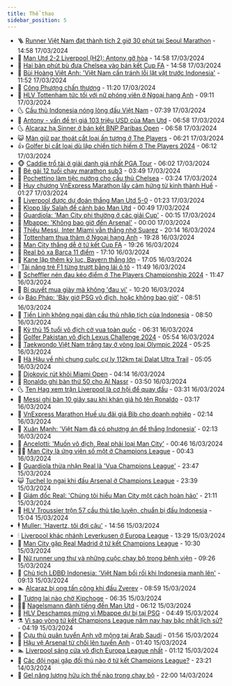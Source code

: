 ```yaml
---
title: Thể thao
sidebar_position: 5
---
```


<!-- vnexpress-the-thao:START -->
- 🪜 [Runner Việt Nam đạt thành tích 2 giờ 30 phút tại Seoul Marathon](https://vnexpress.net/runner-viet-nam-dat-thanh-tich-2-gio-30-phut-tai-seoul-marathon-4723332.html) - 14:58 17/03/2024
- 🦩 [Man Utd 2-2 Liverpool &lpar;H2&rpar;: Antony gỡ hòa](https://vnexpress.net/man-utd-vs-liverpool-4723367.html) - 14:58 17/03/2024
- 🧰 [Hai bàn phút bù đưa Chelsea vào bán kết Cup FA](https://vnexpress.net/hai-ban-phut-bu-dua-chelsea-vao-ban-ket-cup-fa-4723369.html) - 14:58 17/03/2024
- 🤗 [Bùi Hoàng Việt Anh: &#39;Việt Nam cần tránh lỗi lặt vặt trước Indonesia&#39;](https://vnexpress.net/bui-hoang-viet-anh-viet-nam-can-tranh-loi-lat-vat-truoc-indonesia-4723343.html) - 11:52 17/03/2024
- 🥳 [Công Phượng chấn thương](https://vnexpress.net/cong-phuong-chan-thuong-4723341.html) - 11:20 17/03/2024
- 🦣 [HLV Tottenham tức tối với nữ phóng viên ở Ngoại hạng Anh](https://vnexpress.net/hlv-tottenham-tuc-toi-voi-nu-phong-vien-o-ngoai-hang-anh-4723304.html) - 09:11 17/03/2024
- 🌜 [Cầu thủ Indonesia nóng lòng đấu Việt Nam](https://vnexpress.net/cau-thu-indonesia-nong-long-dau-viet-nam-4723296.html) - 07:39 17/03/2024
- 🫶 [Antony - vấn đề trị giá 103 triệu USD của Man Utd](https://vnexpress.net/antony-van-de-tri-gia-103-trieu-usd-cua-man-utd-4723061.html) - 06:58 17/03/2024
- 🌜 [Alcaraz hạ Sinner ở bán kết BNP Paribas Open](https://vnexpress.net/alcaraz-ha-sinner-o-ban-ket-bnp-paribas-open-4723290.html) - 06:58 17/03/2024
- 😺 [Màn giữ par thoát cắt loại ấn tượng ở The Players](https://vnexpress.net/man-giu-par-thoat-cat-loai-an-tuong-o-the-players-4723281.html) - 06:21 17/03/2024
- 👍 [Golfer bị cắt loại dù lập chiến tích hiếm ở The Players 2024](https://vnexpress.net/golfer-bi-cat-loai-du-lap-chien-tich-hiem-o-the-players-2024-4723279.html) - 06:12 17/03/2024
- 🐵 [Caddie trổ tài ở giải danh giá nhất PGA Tour](https://vnexpress.net/caddie-tro-tai-o-giai-danh-gia-nhat-pga-tour-4723276.html) - 06:02 17/03/2024
- 💫 [Bé gái 12 tuổi chạy marathon sub3](https://vnexpress.net/be-gai-12-tuoi-chay-marathon-sub3-4723196.html) - 03:49 17/03/2024
- 🦆 [Pochettino làm tiệc nướng cho cầu thủ Chelsea](https://vnexpress.net/pochettino-lam-tiec-nuong-cho-cau-thu-chelsea-4723238.html) - 03:24 17/03/2024
- 🙉 [Huy chương VnExpress Marathon lấy cảm hứng từ kinh thành Huế](https://vnexpress.net/huy-chuong-vnexpress-marathon-lay-cam-hung-tu-kinh-thanh-hue-4723145.html) - 01:27 17/03/2024
- 📝 [Liverpool được dự đoán thắng Man Utd 5-0](https://vnexpress.net/liverpool-duoc-du-doan-thang-man-utd-5-0-4723179.html) - 01:23 17/03/2024
- 💯 [Klopp lấy Salah để cảnh báo Man Utd](https://vnexpress.net/klopp-lay-salah-de-canh-bao-man-utd-4723173.html) - 00:49 17/03/2024
- 🌈 [Guardiola: &#39;Man City phi thường ở các giải Cup&#39;](https://vnexpress.net/guardiola-man-city-phi-thuong-o-cac-giai-cup-4723172.html) - 00:15 17/03/2024
- 🦩 [Mbappe: &#39;Không bao giờ đến Arsenal&#39;](https://vnexpress.net/mbappe-khong-bao-gio-den-arsenal-4723170.html) - 00:00 17/03/2024
- 🐲 [Thiếu Messi, Inter Miami vẫn thắng nhờ Suarez](https://vnexpress.net/thieu-messi-inter-miami-van-thang-nho-suarez-4723166.html) - 20:14 16/03/2024
- 🌁 [Tottenham thua thảm ở Ngoại hạng Anh](https://vnexpress.net/tottenham-thua-tham-o-ngoai-hang-anh-4723164.html) - 19:28 16/03/2024
- 💯 [Man City thắng dễ ở tứ kết Cup FA](https://vnexpress.net/man-city-thang-de-o-tu-ket-cup-fa-4723163.html) - 19:26 16/03/2024
- 🌝 [Real bỏ xa Barca 11 điểm](https://vnexpress.net/real-bo-xa-barca-11-diem-4723156.html) - 17:10 16/03/2024
- 🤖 [Kane lập thêm kỷ lục, Bayern thắng lớn](https://vnexpress.net/kane-lap-them-ky-luc-bayern-thang-lon-4723151.html) - 17:05 16/03/2024
- 🕯 [Tài năng trẻ F1 từng trượt bằng lái ô tô](https://vnexpress.net/tai-nang-tre-f1-tung-truot-bang-lai-o-to-4723111.html) - 11:49 16/03/2024
- 🧰 [Scheffler nén đau kéo điểm ở The Players Championship 2024](https://vnexpress.net/scheffler-nen-dau-keo-diem-o-the-players-championship-2024-4723119.html) - 11:47 16/03/2024
- 🥳 [Bí quyết mua giày mà không &#39;đau ví&#39;](https://vnexpress.net/bi-quyet-mua-giay-ma-khong-dau-vi-4723104.html) - 10:20 16/03/2024
- 👍 [Báo Pháp: &#39;Bây giờ PSG vô địch, hoặc không bao giờ&#39;](https://vnexpress.net/bao-phap-bay-gio-psg-vo-dich-hoac-khong-bao-gio-4722984.html) - 08:51 16/03/2024
- 💪 [Tiến Linh không ngại dàn cầu thủ nhập tịch của Indonesia](https://vnexpress.net/tien-linh-khong-ngai-dan-cau-thu-nhap-tich-cua-indonesia-4723041.html) - 08:50 16/03/2024
- 👹 [Kỳ thủ 15 tuổi vô địch cờ vua toàn quốc](https://vnexpress.net/ky-thu-15-tuoi-vo-dich-co-vua-toan-quoc-4723039.html) - 06:31 16/03/2024
- 🧰 [Golfer Pakistan vô địch Lexus Challenge 2024](https://vnexpress.net/golfer-pakistan-vo-dich-lexus-challenge-2024-4723034.html) - 05:54 16/03/2024
- 🚀 [Taekwondo Việt Nam trắng tay ở vòng loại Olympic 2024](https://vnexpress.net/taekwondo-viet-nam-trang-tay-o-vong-loai-olympic-2024-4723026.html) - 05:25 16/03/2024
- 🎃 [Hà Hậu về nhì chung cuộc cự ly 112km tại Dalat Ultra Trail](https://vnexpress.net/ha-hau-ve-nhi-chung-cuoc-cu-ly-112km-tai-dalat-ultra-trail-4722986.html) - 05:05 16/03/2024
- 🧰 [Djokovic rút khỏi Miami Open](https://vnexpress.net/djokovic-rut-khoi-miami-open-4723002.html) - 04:14 16/03/2024
- 👀 [Ronaldo ghi bàn thứ 50 cho Al Nassr](https://vnexpress.net/ronaldo-ghi-ban-thu-50-cho-al-nassr-4722988.html) - 03:50 16/03/2024
- 🌜 [Ten Hag xem trận Liverpool là cơ hội để quay đầu](https://vnexpress.net/ten-hag-xem-tran-liverpool-la-co-hoi-de-quay-dau-4721044.html) - 03:31 16/03/2024
- 🫶 [Messi ghi bàn 10 giây sau khi khán giả hô tên Ronaldo](https://vnexpress.net/messi-ghi-ban-10-giay-sau-khi-khan-gia-ho-ten-ronaldo-4722966.html) - 03:17 16/03/2024
- 🦄 [VnExpress Marathon Huế ưu đãi giá Bib cho doanh nghiệp](https://vnexpress.net/vnexpress-marathon-hue-uu-dai-gia-bib-cho-doanh-nghiep-4722779.html) - 02:14 16/03/2024
- 🥳 [Xuân Mạnh: &#39;Việt Nam đã có phương án để thắng Indonesia’](https://vnexpress.net/xuan-manh-viet-nam-da-co-phuong-an-de-thang-indonesia-4722912.html) - 02:13 16/03/2024
- 🐲 [Ancelotti: &#39;Muốn vô địch, Real phải loại Man City&#39;](https://vnexpress.net/ancelotti-muon-vo-dich-real-phai-loai-man-city-4722886.html) - 00:46 16/03/2024
- 🧑‍🏫 [Man City là ứng viên số một ở Champions League](https://vnexpress.net/man-city-la-ung-vien-so-mot-o-champions-league-4722903.html) - 00:43 16/03/2024
- 🤔 [Guardiola thừa nhận Real là &#39;Vua Champions League&#39;](https://vnexpress.net/guardiola-thua-nhan-real-la-vua-champions-league-4722887.html) - 23:47 15/03/2024
- 😺 [Tuchel lo ngại khi đấu Arsenal ở Champions League](https://vnexpress.net/tuchel-lo-ngai-khi-dau-arsenal-o-champions-league-4722891.html) - 23:39 15/03/2024
- 💪 [Giám đốc Real: &#39;Chúng tôi hiểu Man City một cách hoàn hảo&#39;](https://vnexpress.net/giam-doc-real-chung-toi-hieu-man-city-mot-cach-hoan-hao-4722852.html) - 21:11 15/03/2024
- 💼 [HLV Troussier trộn 57 cầu thủ tập luyện, chuẩn bị đấu Indonesia](https://vnexpress.net/hlv-troussier-tron-57-cau-thu-tap-luyen-chuan-bi-dau-indonesia-4722871.html) - 15:04 15/03/2024
- 🕴 [Muller: &#39;Havertz, tôi đợi cậu&#39;](https://vnexpress.net/muller-havertz-toi-doi-cau-4722870.html) - 14:56 15/03/2024
- 🕯 [Liverpool khác nhánh Leverkusen ở Europa League](https://vnexpress.net/liverpool-khac-nhanh-leverkusen-o-europa-league-4722862.html) - 13:29 15/03/2024
- 📝 [Man City gặp Real Madrid ở tứ kết Champions League](https://vnexpress.net/man-city-gap-real-madrid-o-tu-ket-champions-league-4722727.html) - 10:30 15/03/2024
- 🧐 [Nữ runner ung thư và những cuộc chạy bộ trong bệnh viện](https://vnexpress.net/nu-runner-ung-thu-va-nhung-cuoc-chay-bo-trong-benh-vien-4722629.html) - 09:26 15/03/2024
- 🙉 [Chủ tịch LĐBĐ Indonesia: &#39;Việt Nam bối rối khi Indonesia mạnh lên&#39;](https://vnexpress.net/chu-tich-ldbd-indonesia-viet-nam-boi-roi-khi-indonesia-manh-len-4722788.html) - 09:13 15/03/2024
- 🏊 [Alcaraz bị ong tấn công khi đấu Zverev](https://vnexpress.net/alcaraz-bi-ong-tan-cong-khi-dau-zverev-4722782.html) - 08:59 15/03/2024
- 🌊 [Tương lai nào chờ Kipchoge](https://vnexpress.net/tuong-lai-nao-cho-kipchoge-4722556.html) - 06:35 15/03/2024
- 👨‍🏫 [Nagelsmann đánh tiếng đến Man Utd](https://vnexpress.net/nagelsmann-danh-tieng-den-man-utd-4722537.html) - 06:12 15/03/2024
- 🥷 [HLV Deschamps mừng vì Mbappe dự bị tại PSG](https://vnexpress.net/hlv-deschamps-mung-vi-mbappe-du-bi-tai-psg-4722363.html) - 04:49 15/03/2024
- ⚗️ [Vì sao vòng tứ kết Champions League năm nay hay bậc nhất lịch sử?](https://vnexpress.net/vi-sao-vong-tu-ket-champions-league-nam-nay-hay-bac-nhat-lich-su-4722472.html) - 04:19 15/03/2024
- 🌮 [Cựu thủ quân tuyển Anh vỡ mộng tại Arab Saudi](https://vnexpress.net/cuu-thu-quan-tuyen-anh-vo-mong-tai-arab-saudi-4722547.html) - 01:56 15/03/2024
- 🤩 [Hậu vệ Arsenal từ chối lên tuyển Anh](https://vnexpress.net/hau-ve-arsenal-tu-choi-len-tuyen-anh-4722541.html) - 01:40 15/03/2024
- 🏊 [Liverpool sáng cửa vô địch Europa League nhất](https://vnexpress.net/liverpool-sang-cua-vo-dich-europa-league-nhat-4722480.html) - 01:12 15/03/2024
- 🐎 [Các đội ngại gặp đối thủ nào ở tứ kết Champions League?](https://vnexpress.net/cac-doi-ngai-gap-doi-thu-nao-o-tu-ket-champions-league-4722473.html) - 23:21 14/03/2024
- 💫 [Gel năng lượng hữu ích thế nào trong chạy bộ](https://vnexpress.net/gel-nang-luong-huu-ich-the-nao-trong-chay-bo-4722311.html) - 22:00 14/03/2024<!-- vnexpress-the-thao:END -->
